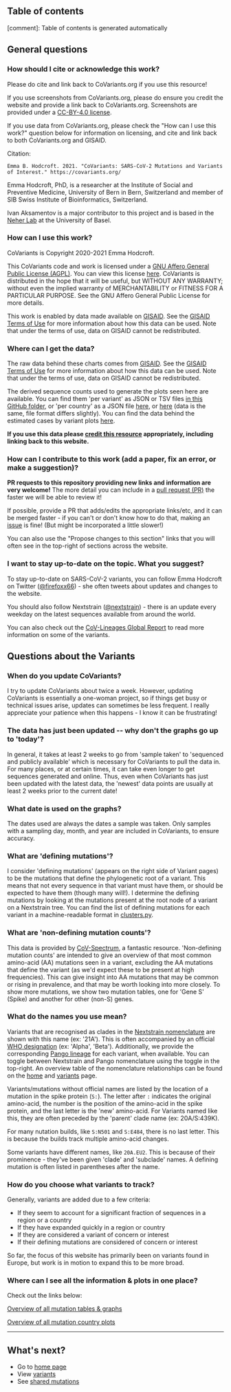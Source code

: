 ## Table of contents

[comment]: Table of contents is generated automatically

## General questions

### How should I cite or acknowledge this work?

Please do cite and link back to CoVariants.org if you use this resource! 

If you use screenshots from CoVariants.org, please do ensure you credit the website and provide a link back to CoVariants.org.
Screenshots are provided under a [CC-BY-4.0 license](https://creativecommons.org/licenses/by/4.0/).

If you use data from CoVariants.org, please check the "How can I use this work?" question below for information on licensing, and cite and link back to both CoVariants.org and GISAID.

Citation:

```
Emma B. Hodcroft. 2021. "CoVariants: SARS-CoV-2 Mutations and Variants of Interest." https://covariants.org/
```

Emma Hodcroft, PhD, is a researcher at the Institute of Social and Preventive Medicine, University of Bern in Bern, Switzerland and member of SIB Swiss Institute of Bioinformatics, Switzerland.

Ivan Aksamentov is a major contributor to this project and is based in the [Neher Lab](https://neherlab.org/) at the University of Basel.

<!-- TODO:

- add citation
- add linking info
- add social media sharing info and links -->

### How can I use this work?

CoVariants is Copyright 2020-2021 Emma Hodcroft.

This CoVariants code and work is licensed under a [GNU Affero General Public License (AGPL)](https://www.gnu.org/licenses/agpl-3.0.en.html). You can view this license [here](https://github.com/hodcroftlab/covariants/blob/master/LICENSE.md). CoVariants is distributed in the hope that it will be useful, but WITHOUT ANY WARRANTY; without even the implied warranty of MERCHANTABILITY or FITNESS FOR A PARTICULAR PURPOSE. See the GNU Affero General Public License for more details.

This work is enabled by data made available on [GISAID](https://www.gisaid.org/). See the [GISAID Terms of Use](https://www.gisaid.org/registration/terms-of-use/) for more information about how this data can be used. Note that under the terms of use, data on GISAID cannot be redistributed.

### Where can I get the data?

The raw data behind these charts comes from [GISAID](https://www.gisaid.org/). See the [GISAID Terms of Use](https://www.gisaid.org/registration/terms-of-use/) for more information about how this data can be used. Note that under the terms of use, data on GISAID cannot be redistributed.

The derived sequence counts used to generate the plots seen here are available. You can find them 'per variant' as JSON or TSV files [in this GitHub folder](https://github.com/hodcroftlab/covariants/tree/master/cluster_tables), or 'per country' as a JSON file [here](https://github.com/hodcroftlab/covariants/blob/master/cluster_tables/EUClusters_data.json), or [here](https://github.com/hodcroftlab/covariants/blob/master/web/public/data/perCountryData.json) (data is the same, file format differs slightly). You can find the data behind the estimated cases by variant plots [here](https://github.com/hodcroftlab/covariants/blob/master/web/public/data/perCountryDataCaseCounts.json).

**If you use this data please [credit this resource](#how-should-i-cite-or-acknowledge-this-work) appropriately, including linking back to this website.**

### How can I contribute to this work (add a paper, fix an error, or make a suggestion)?

**PR requests to this repository providing new links and information are very welcome!** The more detail you can include in a [pull request (PR)](https://github.com/hodcroftlab/covariants/pulls) the faster we will be able to review it!

If possible, provide a PR that adds/edits the appropriate links/etc, and it can be merged faster - if you can't or don't know how to do that, making an [issue](https://github.com/hodcroftlab/covariants/issues) is fine! (But might be incorporated a little slower!)

You can also use the "Propose changes to this section" links that you will often see in the top-right of sections across the website.

<!-- TODO:

- TODO: Add link to discussion and twitter.

- TODO: Add link to issues and pull requests.

- TODO: Add content contributors guide. Where, how, what. How to add new content and data.

- TODO: Add software developers guide. -->


### I want to stay up-to-date on the topic. What you suggest?

To stay up-to-date on SARS-CoV-2 variants, you can follow Emma Hodcroft on Twitter ([@firefoxx66](https://twitter.com/firefoxx66)) - she often tweets about updates and changes to the website.

You should also follow Nextstrain ([@nextstrain](https://twitter.com/nextstrain)) - there is an update every weekday on the latest sequences available from around the world.

You can also check out the [CoV-Lineages Global Report](https://cov-lineages.org/global_report.html) to read more information on some of the variants.


## Questions about the Variants

### When do you update CoVariants?

I try to update CoVariants about twice a week. However, updating CoVariants is essentially a one-woman project, so if things get busy or technical issues arise, updates can sometimes be less frequent. I really appreciate your patience when this happens - I know it can be frustrating!

### The data has just been updated -- why don't the graphs go up to 'today'?

In general, it takes at least 2 weeks to go from 'sample taken' to 'sequenced and publicly available' which is necessary for CoVariants to pull the data in. For many places, or at certain times, it can take even longer to get sequences generated and online. Thus, even when CoVariants has just been updated with the latest data, the 'newest' data points are usually at least 2 weeks prior to the current date!

### What date is used on the graphs?

The dates used are always the dates a sample was taken. Only samples with a sampling day, month, and year are included in CoVariants, to ensure accuracy. 

### What are 'defining mutations'?

I consider 'defining mutations' (appears on the right side of Variant pages) to be the mutations that define the phylogenetic root of a variant. This means that not every sequence in that variant must have them, or should be expected to have them (though many will!). I determine the defining mutations by looking at the mutations present at the root node of a variant on a Nextstrain tree. 
You can find the list of defining mutations for each variant in a machine-readable format in [clusters.py](https://github.com/hodcroftlab/covariants/blob/master/scripts/clusters.py).

### What are 'non-defining mutation counts'?

This data is provided by [CoV-Spectrum](https://cov-spectrum.org/), a fantastic resource. 
'Non-defining mutation counts' are intended to give an overview of that most common amino-acid (AA) mutations seen in a variant, excluding the AA mutations that define the variant (as we'd expect these to be present at high frequencies). 
This can give insight into AA mutations that may be common or rising in prevalence, and that may be worth looking into more closely.
To show more mutations, we show two mutation tables, one for 'Gene S' (Spike) and another for other (non-S) genes.

### What do the names you use mean?

Variants that are recognised as clades in the [Nextstrain nomenclature](https://nextstrain.org/blog/2021-01-06-updated-SARS-CoV-2-clade-naming) are shown with this name (ex: '21A'). This is often accompanied by an official [WHO designation](https://www.who.int/en/activities/tracking-SARS-CoV-2-variants/) (ex: 'Alpha', 'Beta'). Additionally, we provide the corresponding [Pango lineage](https://cov-lineages.org/) for each variant, when available. You can toggle between Nextstrain and Pango nomenclature using the toggle in the top-right. An overview table of the nomenclature relationships can be found on the [home](/) and [variants](/variants) page. 

Variants/mutations without official names are listed by the location of a mutation in the spike protein (`S:`). The letter after `:` indicates the original amino-acid, the number is the position of the amino-acid in the spike protein, and the last letter is the 'new' amino-acid. For Variants named like this, they are often preceded by the 'parent' clade name (ex: 20A/S:439K).

For many nutation builds, like `S:N501` and `S:E484`, there is no last letter. This is because the builds track multiple amino-acid changes.

Some variants have different names, like `20A.EU2`. This is because of their prominence - they've been given 'clade' and 'subclade' names. A defining mutation is often listed in parentheses after the name.

### How do you choose what variants to track?

Generally, variants are added due to a few criteria:
- If they seem to account for a significant fraction of sequences in a region or a country
- If they have expanded quickly in a region or country
- If they are considered a variant of concern or interest
- If their defining mutations are considered of concern or interest

So far, the focus of this website has primarily been on variants found in Europe, but work is in motion to expand this to be more broad.

### Where can I see all the information & plots in one place?

Check out the links below:

[Overview of all mutation tables & graphs](/per-variant)

[Overview of all mutation country plots](/per-country)

---

## What's next?

- Go to [home page](/)
- View [variants](/variants)
- See [shared mutations](/shared-mutations)
